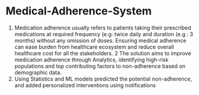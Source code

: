 # Medical-Adherence-System

1. Medication adherence usually refers to patients taking their prescribed medications at required frequency (e.g: twice daily and duration (e.g : 3 months) without any omission of doses. Ensuring medical adherence can ease burden from healthcare ecosystem and reduce overall healthcare cost for all the stakeholders.
2 The solution aims to improve medication adherence through Analytics, identifying high-risk populations and top contributing factors to non-adherence based on demographic data.
3. Using Statistics and ML models predicted the potential non-adherence, and added personalized interventions using notifications
